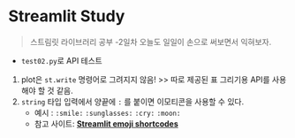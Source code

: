 # Streamlit Study

> 스트림릿 라이브러리 공부 -2일차
> 오늘도 일일이 손으로 써보면서 익혀보자. 




- `test02.py`로 API 테스트

1. plot은 `st.write` 명령어로 그려지지 않음! >> 따로 제공된 표 그리기용 API를 사용해야 할 것 같음. 
2. `string` 타입 입력에서 양끝에 `:` 를 붙이면 이모티콘을 사용할 수 있다. 
   - 예시 : `:smile:` `:sunglasses:` `:cry:` `:moon:`
   - 참고 사이트: [**Streamlit emoji shortcodes**](https://share.streamlit.io/streamlit/emoji-shortcodes)


